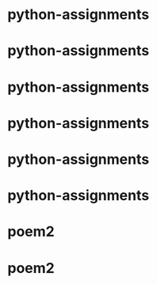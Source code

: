 # python-assignments
# python-assignments
# python-assignments
# python-assignments
# python-assignments
# python-assignments
# poem2
# poem2
